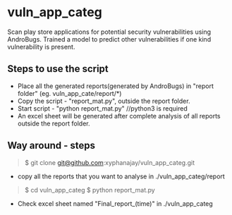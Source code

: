 # vuln_app_categ
Scan play store applications for potential security vulnerabilities using AndroBugs. Trained a model to predict other vulnerabilities if one kind vulnerability is present. 

## Steps to use the script
- Place all the generated reports(generated by AndroBugs) in "report folder" (eg. vuln_app_cate/report/*)
- Copy the script - "report_mat.py", outside the report folder.
- Start script - "python report_mat.py" //python3 is required
- An excel sheet will be generated after complete analysis of all reports outside the report folder.

## Way around - steps
> $ git clone git@github.com:xyphanajay/vuln_app_categ.git
- copy all the reports that you want to analyse in ./vuln_app_categ/report
> $ cd vuln_app_categ
> $ python report_mat.py
- Check excel sheet named "Final_report_(time)" in ./vuln_app_categ